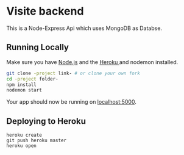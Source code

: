 # Visite backend

This is a Node-Express Api which uses MongoDB as Databse.

## Running Locally

Make sure you have [Node.js](http://nodejs.org/) and the [Heroku ](https://toolbelt.heroku.com/) and nodemon installed.

```sh
git clone -project link- # or clone your own fork
cd -project folder-
npm install
nodemon start
```

Your app should now be running on [localhost:5000](http://localhost:5000/).

## Deploying to Heroku

```
heroku create
git push heroku master
heroku open
```